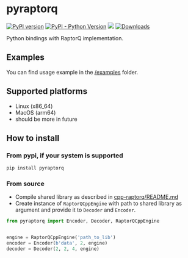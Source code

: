 # pyraptorq


[![PyPI version](https://badge.fury.io/py/pyraptorq.svg)](https://badge.fury.io/py/pyraptorq) 
[![PyPI - Python Version](https://img.shields.io/pypi/pyversions/pyraptorq)](https://pypi.org/project/pyraptorq/)
![](https://pepy.tech/badge/pyraptorq) 
[![Downloads](https://static.pepy.tech/badge/pyraptorq)](https://pepy.tech/project/pyraptorq) 

Python bindings with RaptorQ implementation.

## Examples

You can find usage example in the [/examples](/examples) folder.

## Supported platforms

* Linux (x86_64)
* MacOS (arm64)
* should be more in future

## How to install

### From pypi, if your system is supported

```bash
pip install pyraptorq
```

### From source 



* Compile shared library as described in [cpp-raptorq/README.md](https://github.com/yungwine/cpp-raptorq?tab=readme-ov-file#compile-from-sources)
* Create instance of `RaptorQCppEngine` with path to shared library as argument and provide it to `Decoder` and `Encoder`.

```python
from pyraptorq import Encoder, Decoder, RaptorQCppEngine


engine = RaptorQCppEngine('path_to_lib')
encoder = Encoder(b'data', 2, engine)
decoder = Decoder(2, 2, 4, engine)
```
